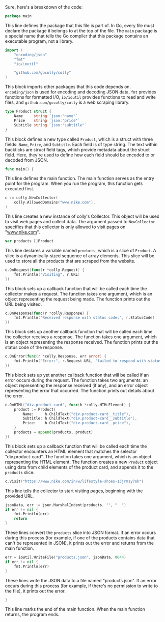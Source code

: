 Sure, here's a breakdown of the code:

```go
package main
```
This line defines the package that this file is part of. In Go, every file must declare the package it belongs to at the top of the file. The `main` package is a special name that tells the Go compiler that this package contains an executable program, not a library.

```go
import (
	"encoding/json"
	"fmt"
	"io/ioutil"

	"github.com/gocolly/colly"
)
```
This block imports other packages that this code depends on. `encoding/json` is used for encoding and decoding JSON data, `fmt` provides functions for formatted I/O, `io/ioutil` provides functions to read and write files, and `github.com/gocolly/colly` is a web scraping library.

```go
type Product struct {
	Name     string `json:"name"`
	Price    string `json:"price"`
	Subtitle string `json:"subtitle"`
}
```
This block defines a new type called `Product`, which is a struct with three fields: `Name`, `Price`, and `Subtitle`. Each field is of type string. The text within backticks are struct field tags, which provide metadata about the struct field. Here, they're used to define how each field should be encoded to or decoded from JSON.

```go
func main() {
```
This line defines the main function. The main function serves as the entry point for the program. When you run the program, this function gets executed first.

```go
c := colly.NewCollector(
	colly.AllowedDomains("www.nike.com"),
)
```
This line creates a new instance of colly's Collector. This object will be used to visit web pages and collect data. The argument passed to `NewCollector` specifies that this collector is only allowed to visit pages on "www.nike.com".

```go
var products []Product
```
This line declares a variable named `products`, which is a slice of `Product`. A slice is a dynamically-sized sequence of array elements. This slice will be used to store all the products that are scraped from the website.

```go
c.OnRequest(func(r *colly.Request) {
	fmt.Println("Visiting", r.URL)
})
```
This block sets up a callback function that will be called each time the collector makes a request. The function takes one argument, which is an object representing the request being made. The function prints out the URL being visited.

```go
c.OnResponse(func(r *colly.Response) {
	fmt.Println("Received response with status code:", r.StatusCode)
})
```
This block sets up another callback function that will be called each time the collector receives a response. The function takes one argument, which is an object representing the response received. The function prints out the status code of the response.

```go
c.OnError(func(r *colly.Response, err error) {
	fmt.Println("Error:", r.Request.URL, "failed to respond with status code", r.StatusCode, "Error:", err)
})
```
This block sets up yet another callback function that will be called if an error occurs during the request. The function takes two arguments: an object representing the response received (if any), and an error object representing the error that occurred. The function prints out details about the error.

```go
c.OnHTML("div.product-card", func(h *colly.HTMLElement) {
	product := Product{
		Name:     h.ChildText("div.product-card__title"),
		Subtitle: h.ChildText("div.product-card__subtitle"),
		Price:    h.ChildText("div.product-card__price"),
	}
	products = append(products, product)
})
```
This block sets up a callback function that will be called each time the collector encounters an HTML element that matches the selector "div.product-card". The function takes one argument, which is an object representing the HTML element. The function creates a new `Product` object using data from child elements of the product card, and appends it to the `products` slice.

```go
c.Visit("https://www.nike.com/in/w/lifestyle-shoes-13jrmzy7ok")
```
This line tells the collector to start visiting pages, beginning with the provided URL.

```go
jsonData, err := json.MarshalIndent(products, "", "  ")
if err != nil {
	fmt.Println(err)
	return
}
```
These lines convert the `products` slice into JSON format. If an error occurs during this process (for example, if one of the products contains data that can't be represented in JSON), it prints out the error and returns from the main function.

```go
err = ioutil.WriteFile("products.json", jsonData, 0644)
if err != nil {
	fmt.Println(err)
}
```
These lines write the JSON data to a file named "products.json". If an error occurs during this process (for example, if there's no permission to write to the file), it prints out the error.

```go
}
```
This line marks the end of the main function. When the main function returns, the program ends.